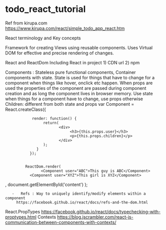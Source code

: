 # todo_react_tutorial
Ref from kirupa.com https://www.kirupa.com/react/simple_todo_app_react.htm


React terminology and Key concepts

Framework for creating Views using reusable components.
Uses Virtual DOM for effective and precise rendering of changes.

React and ReactDom 
Including React in project 1) CDN url 2) npm

Components : Stateless pure functional components, Container components with state.
State is used for things that have to change for a component when things like hover, onclick etc happen.
When props are used the properties of the component are passed during component creation and as long the component lives in browser memory.
Use state when things for a component have to change, use props otherwise
Children: different from both state and props 
               var Component = React.createClass({

                render: function() {
                     return(
                            <div>
                                 <h3>{this.props.user}</h3>
                                 <p>{this.props.children}</p>
                            </div>
                     );
                  }
               });


             ReactDom.render(
                    <Component user="ABC">This guy is ABC</Component>
               <Component user="XYZ">This girl is XYZ</Component>
,
                     document.getElementById('content')
             );

       -   Refs : Way to uniquely identify/modify elements within a component
         https://facebook.github.io/react/docs/refs-and-the-dom.html
 React.PropTypes
      https://facebook.github.io/react/docs/typechecking-with-proptypes.html
Contexts 
https://blog.jscrambler.com/react-js-communication-between-components-with-contexts/

